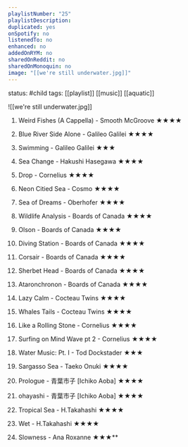```yaml
---
playlistNumber: "25"
playlistDescription:
duplicated: yes
onSpotify: no
listenedTo: no
enhanced: no
addedOnRYM: no
sharedOnReddit: no
sharedOnMonoquin: no
image: "[[we're still underwater.jpg]]"
---
```

status: #child 
tags: [[playlist]] [[music]] [[aquatic]] 

![[we're still underwater.jpg]]

1. Weird Fishes (A Cappella) - Smooth McGroove ★★★★
    
2. Blue River Side Alone - Galileo Galilei ★★★★
    
3. Swimming - Galileo Galilei ★★★
    
4. Sea Change - Hakushi Hasegawa ★★★★
    
5. Drop - Cornelius ★★★★
    
6. Neon Citied Sea - Cosmo ★★★★
    
7. Sea of Dreams - Oberhofer ★★★★
    
8. Wildlife Analysis - Boards of Canada ★★★★
    
9. Olson - Boards of Canada ★★★★
    
10. Diving Station - Boards of Canada ★★★★
    
11. Corsair - Boards of Canada ★★★★
    
12. Sherbet Head - Boards of Canada ★★★★
    
13. Ataronchronon - Boards of Canada ★★★★
    
14. Lazy Calm - Cocteau Twins ★★★★
    
15. Whales Tails - Cocteau Twins ★★★★
    
16. Like a Rolling Stone - Cornelius ★★★★
    
17. Surfing on Mind Wave pt 2 - Cornelius ★★★★
    
18. Water Music: Pt. I - Tod Dockstader ★★★
    
19. Sargasso Sea - Taeko Onuki ★★★★
    
20. Prologue - 青葉市子 [Ichiko Aoba] ★★★★ 
    
21. ohayashi - 青葉市子 [Ichiko Aoba] ★★★★ 
    
22. Tropical Sea - H.Takahashi ★★★★
    
23. Wet - H.Takahashi ★★★★
    
24. Slowness - Ana Roxanne ★★★**